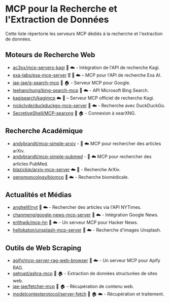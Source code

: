 # MCP pour la Recherche et l'Extraction de Données

Cette liste répertorie les serveurs MCP dédiés à la recherche et l'extraction de données.

## Moteurs de Recherche Web

- [ac3xx/mcp-servers-kagi](https://github.com/ac3xx/mcp-servers-kagi) 📇 ☁️ - Intégration de l'API de recherche Kagi.
- [exa-labs/exa-mcp-server](https://github.com/exa-labs/exa-mcp-server) 🎖️ 📇 ☁️ – MCP pour l'API de recherche Exa AI.
- [jae-jae/g-search-mcp](https://github.com/jae-jae/g-search-mcp) 📇 🏠 - Serveur MCP pour Google.
- [leehanchung/bing-search-mcp](https://github.com/leehanchung/bing-search-mcp) 📇 ☁️ - API Microsoft Bing Search.
- [kagisearch/kagimcp](https://github.com/kagisearch/kagimcp) ☁️ 📇 – Serveur MCP officiel de recherche Kagi.
- [nickclyde/duckduckgo-mcp-server](https://github.com/nickclyde/duckduckgo-mcp-server) 🐍 ☁️ - Recherche avec DuckDuckGo.
- [SecretiveShell/MCP-searxng](https://github.com/SecretiveShell/MCP-searxng) 🐍 🏠 - Connexion à searXNG.

## Recherche Académique

- [andybrandt/mcp-simple-arxiv](https://github.com/andybrandt/mcp-simple-arxiv) - 🐍 ☁️ MCP pour rechercher des articles arXiv.
- [andybrandt/mcp-simple-pubmed](https://github.com/andybrandt/mcp-simple-pubmed) - 🐍 ☁️ MCP pour rechercher des articles PubMed.
- [blazickjp/arxiv-mcp-server](https://github.com/blazickjp/arxiv-mcp-server) ☁️ 🐍 - Recherche ArXiv.
- [genomoncology/biomcp](https://github.com/genomoncology/biomcp) 🐍 ☁️ - Recherche biomédicale.

## Actualités et Médias

- [angheljf/nyt](https://github.com/angheljf/nyt) 📇 ☁️ - Rechercher des articles via l'API NYTimes.
- [chanmeng/google-news-mcp-server](https://github.com/ChanMeng666/server-google-news) 📇 ☁️ - Intégration Google News.
- [erithwik/mcp-hn](https://github.com/erithwik/mcp-hn) 🐍 ☁️ - Un serveur MCP pour Hacker News.
- [hellokaton/unsplash-mcp-server](https://github.com/hellokaton/unsplash-mcp-server) 🐍 ☁️ - Recherche d'images Unsplash.

## Outils de Web Scraping

- [apify/mcp-server-rag-web-browser](https://github.com/apify/mcp-server-rag-web-browser) 📇 ☁️ - Un serveur MCP pour Apify RAG.
- [getrupt/ashra-mcp](https://github.com/getrupt/ashra-mcp) 🐍 🏠 - Extraction de données structurées de sites web.
- [jae-jae/fetcher-mcp](https://github.com/jae-jae/fetcher-mcp) 📇 🏠 - Récupération de contenu web.
- [modelcontextprotocol/server-fetch](https://github.com/modelcontextprotocol/servers/tree/main/src/fetch) 🐍 🏠 ☁️ - Récupération et traitement.
